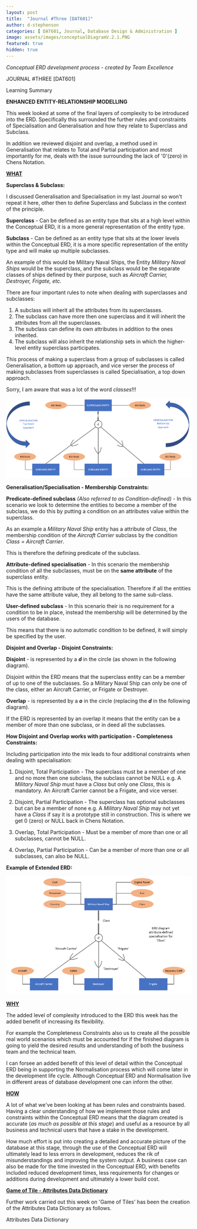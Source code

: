 ```yaml
---
layout: post
title:  "Journal #Three [DAT601]"
author: d-stephenson
categories: [ DAT601, Journal, Database Design & Administration ]
image: assets/images/conceptualDiagramV.2.1.PNG
featured: true
hidden: true
---
```

<i>Conceptual ERD development process - created by Team Excellence</i>

JOURNAL #THREE [DAT601]

Learning Summary<br>

<b>ENHANCED ENTITY-RELATIONSHIP MODELLING</b>

This week looked at some of the final layers of complexity to be introduced into the ERD. Specifically this surrounded the further rules and constraints of Specialisation and Generalisation and how they relate to Superclass and Subclass.

In addition we reviewed disjoint and overlap, a method used in Generalisation that relates to Total and Partial participation and most importantly for me, deals with the issue surrounding the lack of '0'(zero) in Chens Notation.  

<b><u>WHAT</u></b>

<b>Superclass & Subclass:</b>

I discussed Generalisation and Specialisation in my last Journal so won't repeat it here, other then to define Superclass and Subclass in the context of the principle.

<b>Superclass</b> - Can be defined as an entity type that sits at a high level within the Conceptual ERD, it is a more general representation of the entity type.

<b>Subclass</b> - Can be defined as an entity type that sits at the lower levels within the Conceptual ERD, it is a more specific representation of the entity type and will make up multiple subclasses.

An example of this would be Military Naval Ships, the Entity <i>Military Naval Ships</i> would be the superclass, and the subclass would be the separate classes of ships defined by their purpose, such as <i>Aircraft Carrier, Destroyer, Frigate, etc.</i>

There are four important rules to note when dealing with superclasses and subclasses:

1. A subclass will inherit all the attributes from its superclasses. 
2. The subclass can have more then one superclass and it will inherit the attributes from all the superclasses.
3. The subclass can define its own attributes in addition to the ones inherited.
4. The subclass will also inherit the relationship sets in which the higher-level entity superclass participates.

This process of making a superclass from a group of subclasses is called Generalisation, a bottom up approach, and vice verser the process of making subclasses from superclasses is called Specialisation, a top down approach.

Sorry, I am aware that was a lot of the word <i>classes</i>!!!<br>

<img src="/assets/images/sdj3-2.PNG" alt="Generalisation Specialisation Approach"><br>

<b>Generalisation/Specialisation - Membership Constraints:</b>

<b>Predicate-defined subclass</b> <i>(Also referred to as Condition-defined)</i> - In this scenario we look to determine the entities to become a member of the subclass, we do this by putting a condition on an attributes value within the superclass. 

As an example a <i>Military Naval Ship</i> entity has a attribute of <i>Class</i>, the membership condition of the <i>Aircraft Carrier</i> subclass by the condition <i>Class = Aircraft Carrier</i>.

This is therefore the defining predicate of the subclass.

<b>Attribute-defined specialisation</b> - In this scenario the membership condition of all the subclasses, must be on the <b>same attribute</b> of the superclass entity. 

This is the defining attribute of the specialisation. Therefore if all the entities have the same attribute value, they all belong to the same sub-class.

<b>User-defined subclass</b> - In this scenario their is no requirement for a condition to be in place, instead the membership will be determined by the users of the database. 

This means that there is no automatic condition to be defined, it will simply be specified by the user.

<b>Disjoint and Overlap - Disjoint Constraints:</b>

<b>Disjoint</b> - is represented by a <b><i>d</i></b> in the circle (as shown in the following diagram).

Disjoint within the ERD means that the superclass entity can be a member of up to one of the subclasses. So a Military Naval Ship can only be one of the class, either an Aircraft Carrier, or Frigate or Destroyer.

<b>Overlap</b> - is represented by a <b><i>o</i></b> in the circle (replacing the <b><i>d</i></b> in the following diagram).

If the ERD is represented by an overlap it means that the entity can be a member of more than one subclass, or in deed all the subclasses.

<b>How Disjoint and Overlap works with participation - Completeness Constraints:</b>

Including participation into the mix leads to four additional constraints when dealing with specialisation:

1. Disjoint, Total Participation - The superclass must be a member of one and no more then one subclass, the subclass cannot be NULL e.g. A <i>Military Naval Ship</i> must have a <i>Class</i> but only one <i>Class</i>, this is mandatory. An Aircraft Carrier cannot be a Frigate, and vice verser. 

2. Disjoint, Partial Participation - The superclass has optional subclasses but can be a member of none e.g. A <i>Military Naval Ship</i> may not yet have a <i>Class</i> if say it is a prototype still in construction. This is where we get 0 (zero) or NULL back in Chens Notation. 

3. Overlap, Total Participation - Must be a member of more than one or all subclasses, cannot be NULL. 

4. Overlap, Partial Participation - Can be a member of more than one or all subclasses, can also be NULL. 

<b>Example of Extended ERD:</b>

<img src="/assets/images/sdj3.PNG" alt="Specialisation Diagram"><br>

<b><u>WHY</u></b>

The added level of complexity introduced to the ERD this week has the added benefit of increasing its flexibility. 

For example the Completeness Constraints also us to create all the possible real world scenarios which must be accounted for if the finished diagram is going to yield the desired results and understanding of both the business team and the technical team. 

I can forsee an added benefit of this level of detail within the Conceptual ERD being in supporting the Normalisation process which will come later in the development life cycle. Although Conceptual ERD and Normalisation live in different areas of database development one can inform the other. 

<b><u>HOW</u></b>

A lot of what we've been looking at has been rules and constraints based. Having a clear understanding of how we implement those rules and constraints within the Conceptual ERD means that the diagram created is accurate (<i>as much as possible at this stage</i>) and useful as a resource by all business and technical users that have a stake in the development.

How much effort is put into creating a detailed and accurate picture of the database at this stage, through the use of the Conceptual ERD will ultimately lead to less errors in development, reduces the rik of misunderstandings and improving the system output. A business case can also be made for the time invested in the Conceptual ERD, with benefits included reduced development times, less requirements for changes or additions during development and ultimately a lower build cost.

<b><u>Game of Tile - Attributes Data Dictionary</u></b>

Further work carried out this week on 'Game of Tiles' has been the creation of the Attributes Data Dictionary as follows. 

<object data="/assets/docs/GoT_DD.pdf" type="application/pdf" width="100%" height="800px">
  <p>Attributes Data Dictionary<a href="assets/docs/GoT_DD.pdf"></a></p>
</object>











